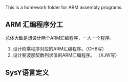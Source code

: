 This is a homework folder for ARM assembly programs.

## ARM 汇编程序分工
总体大致是想设计两个ARM汇编程序，一人一个程序。
1. 设计阶乘程序对应的ARM汇编程序。（CHB写）
2. 设计斐波那契数列求值的ARM汇编程序。 （XJW写）

## SysY语言定义